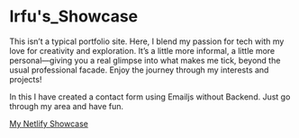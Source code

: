 # Irfu's_Showcase
This isn’t a typical portfolio site. Here, I blend my passion for tech with my love for creativity and exploration. It’s a little more informal, a little more personal—giving you a real glimpse into what makes me tick, beyond the usual professional facade. Enjoy the journey through my interests and projects!

In this I have created a contact form using Emailjs without Backend. 
Just go through my area and have fun.

[My Netlify Showcase](https://66d94b90a7edd4b90370d793--irfanaibrahimshowcase.netlify.app/)
